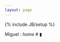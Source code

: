 ```yaml
---
layout: page
---
```

{% include JB/setup %}

<div class="bg">
  <div class="bg-photo"></div>
</div>

<p class="home-title">Miguel <span class="home-subtitle">: <i>home</i> # </span><span class="blink">▮</span></p>

